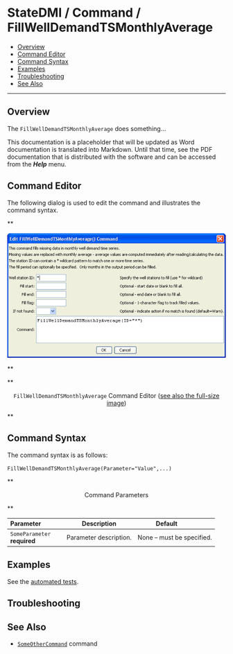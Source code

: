 # StateDMI / Command / FillWellDemandTSMonthlyAverage #

* [Overview](#overview)
* [Command Editor](#command-editor)
* [Command Syntax](#command-syntax)
* [Examples](#examples)
* [Troubleshooting](#troubleshooting)
* [See Also](#see-also)

-------------------------

## Overview ##

The `FillWellDemandTSMonthlyAverage` does something...

This documentation is a placeholder that will be updated as Word documentation is translated into Markdown.
Until that time, see the PDF documentation that is distributed with the software and can be accessed
from the ***Help*** menu.

## Command Editor ##

The following dialog is used to edit the command and illustrates the command syntax.

**<p style="text-align: center;">
![FillWellDemandTSMonthlyAverage](FillWellDemandTSMonthlyAverage.png)
</p>**

**<p style="text-align: center;">
`FillWellDemandTSMonthlyAverage` Command Editor (<a href="../FillWellDemandTSMonthlyAverage.png">see also the full-size image</a>)
</p>**

## Command Syntax ##

The command syntax is as follows:

```text
FillWellDemandTSMonthlyAverage(Parameter="Value",...)
```
**<p style="text-align: center;">
Command Parameters
</p>**

| **Parameter**&nbsp;&nbsp;&nbsp;&nbsp;&nbsp;&nbsp;&nbsp;&nbsp;&nbsp;&nbsp;&nbsp;&nbsp; | **Description** | **Default**&nbsp;&nbsp;&nbsp;&nbsp;&nbsp;&nbsp;&nbsp;&nbsp;&nbsp;&nbsp; |
| --------------|-----------------|----------------- |
|`SomeParameter`<br>**required**|Parameter description.|None – must be specified.|

## Examples ##

See the [automated tests](https://github.com/OpenCDSS/cdss-app-statedmi-test/tree/master/test/regression/commands/FillWellDemandTSMonthlyAverage).

## Troubleshooting ##

## See Also ##

* [`SomeOtherCommand`](../SomeOtherCommand/SomeOtherCommand) command
